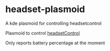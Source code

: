 # headset-plasmoid
A kde plasmoid for controlling headsetcontrol


Plasmoid to control [headsetControl](https://github.com/Sapd/HeadsetControl)

Only reports battery percentage at the moment

